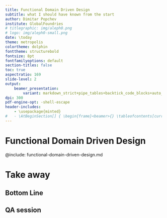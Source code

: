 ```yaml
---
title: Functional Domain Driven Design
subtitle: what I should have known from the start
author: Dimitar Popchev
institute: GlobalFoundries
# titlegraphic: img/aleph0.png
# logo: img/aleph0-small.png
date: \today
theme: metropolis
colortheme: dolphin
fonttheme: structurebold
fontsize: 8pt
fontfamilyoptions: default
section-titles: false
toc: true
aspectratio: 169
slide-level: 2
output:
    beamer_presentation:
        variant: markdown_strict+pipe_tables+backtick_code_blocks+auto_identifiers+strikeout+yaml_metadata_block+implicit_figures+all_symbols_escapable+link_attributes+smart+fenced_divs
dpi: 300
pdf-engine-opt: -shell-escape
header-includes:
    - \usepackage{minted}
#   - \AtBeginSection[] { \begin{frame}<beamer>{} \tableofcontents[currentsection] \end{frame} }
---
```


# Functional Domain Driven Design

@include: functional-domain-driven-design.md

# Take away

## Bottom Line

## QA session
